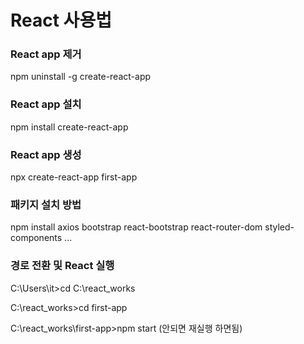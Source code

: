 # React 사용법

### React app 제거
npm uninstall -g create-react-app

### React app 설치
npm install create-react-app

### React app 생성
npx create-react-app first-app

### 패키지 설치 방법
npm install axios bootstrap react-bootstrap react-router-dom styled-components ...

### 경로 전환 및 React 실행
C:\Users\it>cd C:\react_works

C:\react_works>cd first-app

C:\react_works\first-app>npm start (안되면 재실행 하면됨)
